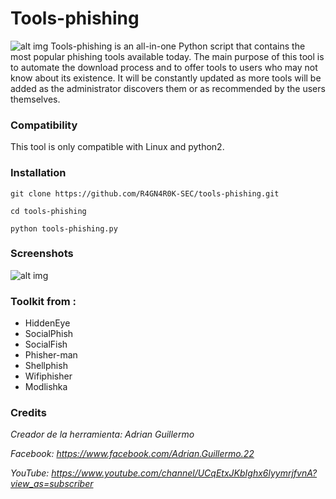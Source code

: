 # Tools-phishing
![alt img](screenshot1.png)
Tools-phishing is an all-in-one Python script that contains the most popular phishing tools available today. The main purpose of this tool is to automate the download process and to offer tools to users who may not know about its existence. It will be constantly updated as more tools will be added as the administrator discovers them or as recommended by the users themselves.

### Compatibility

This tool is only compatible with Linux and python2.

### Installation

```
git clone https://github.com/R4GN4R0K-SEC/tools-phishing.git
```
```
cd tools-phishing
```
```
python tools-phishing.py 
```

### Screenshots

![alt img](screenshot2.png)

### Toolkit from :
* HiddenEye
* SocialPhish
* SocialFish
* Phisher-man
* Shellphish
* Wifiphisher
* Modlishka


### Credits
*Creador de la herramienta: Adrian Guillermo*

*Facebook: https://www.facebook.com/Adrian.Guillermo.22*

*YouTube: https://www.youtube.com/channel/UCqEtxJKbIghx6lyymrjfvnA?view_as=subscriber*


